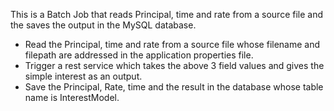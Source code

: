This is a Batch Job that reads Principal, time and rate from a source file
and the saves the output in the MySQL database.

- Read the Principal, time and rate from a source file whose filename and filepath
are addressed in the application properties file.
- Trigger a rest service which takes the above 3 field values and gives the simple interest as an output.
- Save the Principal, Rate, time and the result in the database whose table name is InterestModel.